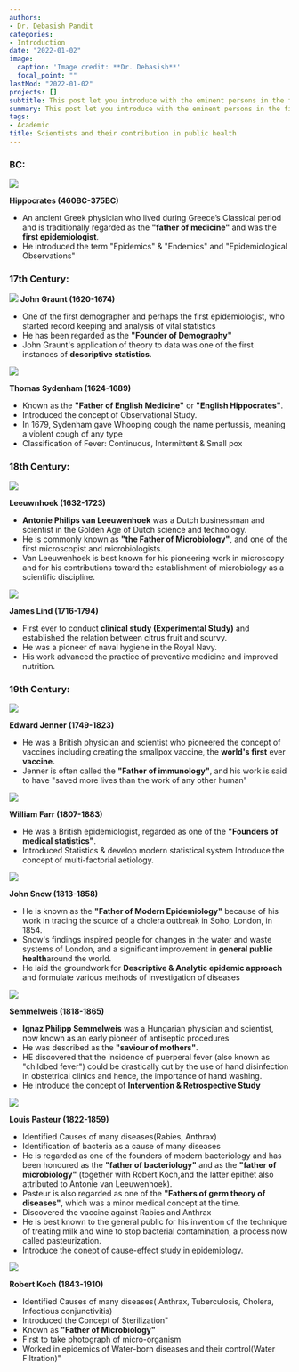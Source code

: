 ```yaml
---
authors:
- Dr. Debasish Pandit
categories:
- Introduction
date: "2022-01-02"
image: 
  caption: 'Image credit: **Dr. Debasish**'
  focal_point: ""
lastMod: "2022-01-02"
projects: []
subtitle: This post let you introduce with the eminent persons in the field of public health and their contributions. 
summary: This post let you introduce with the eminent persons in the field of public health and their contributions.
tags: 
- Academic
title: Scientists and their contribution in public health
---
```

### BC:

![](images/Hippocrates3.jpg)

**Hippocrates (460BC-375BC)**


-  An ancient Greek physician who lived during Greece’s Classical period and is traditionally regarded as the **"father of medicine"** and was the **first epidemiologist**. 
- He introduced  the term "Epidemics" & "Endemics"
and "Epidemiological Observations"

### 17th Century:

![](images/JohnGraunt.png)
**John Graunt (1620-1674)**
- One of the first demographer and perhaps the first epidemiologist, who started record keeping and analysis of vital statistics
- He has been regarded as the **"Founder of Demography"**
- John Graunt's application of theory to data was one of the first instances of **descriptive statistics**. 



![](images/thomas4.jpeg)

**Thomas Sydenham (1624-1689)**
- Known as the **"Father of English Medicine"** or **"English Hippocrates"**.
- Introduced the concept of Observational Study. 
- In 1679, Sydenham gave Whooping cough the name pertussis, meaning a violent cough of any type
- Classification of Fever: Continuous, Intermittent & Small pox

### 18th Century:


![](images/leewanhoek2.png)

**Leeuwnhoek (1632-1723)**
- **Antonie Philips van Leeuwenhoek** was a Dutch businessman and scientist in the Golden Age of Dutch science and technology. 
- He is commonly known as **"the Father of Microbiology"**, and one of the first microscopist and microbiologists.
- Van Leeuwenhoek is best known for his pioneering work in microscopy and for his contributions toward the establishment of microbiology as a scientific discipline.


![](images/James.png)

**James Lind (1716-1794)**
- First ever to conduct **clinical study (Experimental Study)** and established the relation between citrus fruit and scurvy. 
- He was a pioneer of naval hygiene in the Royal Navy.
- His work advanced the practice of preventive medicine and improved nutrition.

### 19th Century:


![](images/Eduard_Jenner.jpg)

**Edward Jenner (1749-1823)**
- He was a British physician and scientist who pioneered the concept of vaccines including creating the smallpox vaccine, the **world's first** ever **vaccine.**
-  Jenner is often called the **"Father of immunology"**, and his work is said to have "saved more lives than the work of any other human"


![](images/farr.jpg)

**William Farr (1807-1883)**
- He was a British epidemiologist, regarded as one of the **"Founders of medical statistics"**.
- Introduced Statistics & develop modern statistical system
Introduce the concept of multi-factorial aetiology.


![](images/John_Snow.jpg)

**John Snow (1813-1858)**
- He is known as the **"Father of Modern Epidemiology"** because of his work in tracing the source of a cholera outbreak in Soho, London, in 1854. 
- Snow's findings inspired people for changes in the water and waste systems of London, and a significant improvement in **general public health**around the world.
- He laid the groundwork for **Descriptive & Analytic epidemic approach** and formulate various methods of investigation of diseases


![](images/Semmelweis.jpg)

**Semmelweis (1818-1865)**
- **Ignaz Philipp Semmelweis** was a Hungarian physician and scientist, now known as an early pioneer of antiseptic procedures
- He was described as the **"saviour of mothers"**. 
- HE discovered that the incidence of puerperal fever (also known as "childbed fever") could be drastically cut by the use of hand disinfection in obstetrical clinics and hence, the importance of hand washing. 
- He introduce the concept of **Intervention & Retrospective Study**


![](images/louis.jpg)

**Louis Pasteur (1822-1859)**
- Identified Causes of many diseases(Rabies, Anthrax)
- Identification of bacteria as a cause of many diseases 
- He is regarded as one of the founders of modern bacteriology and has been honoured as the **"father of bacteriology"** and as the **"father of microbiology"** (together with Robert Koch,and the latter epithet also attributed to Antonie van Leeuwenhoek).
- Pasteur is also regarded as one of the **"Fathers of germ theory of diseases"**, which was a minor medical concept at the time.
- Discovered the vaccine against Rabies and Anthrax
- He is best known to the general public for his invention of the technique of treating milk and wine to stop bacterial contamination, a process now called pasteurization.
- Introduce the conept of cause-effect study in epidemiology. 


![](images/koch.jpg)

**Robert Koch (1843-1910)**
- Identified Causes of many diseases( Anthrax, Tuberculosis, Cholera, Infectious conjunctivitis)
- Introduced the Concept of Sterilization"
- Known as **"Father of Microbiology"**
- First to take photograph of micro-organism
- Worked in epidemics of Water-born diseases and their control(Water Filtration)"








